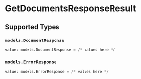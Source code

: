 # GetDocumentsResponseResult


## Supported Types

### `models.DocumentResponse`

```python
value: models.DocumentResponse = /* values here */
```

### `models.ErrorResponse`

```python
value: models.ErrorResponse = /* values here */
```

